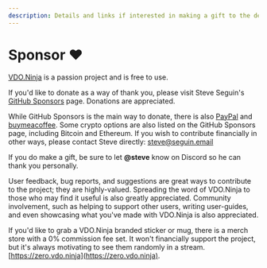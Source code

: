 ```yaml
---
description: Details and links if interested in making a gift to the developer of VDO.Ninja
---
```


# Sponsor ❤

[VDO.Ninja](https://vdo.ninja/) is a passion project and is free to use.

If you'd like to donate as a way of thank you, please visit Steve Seguin's [GitHub Sponsors](https://github.com/sponsors/steveseguin) page. Donations are appreciated.

While GitHub Sponsors is the main way to donate, there is also [PayPal](https://paypal.me/steveseguin) and [buymeacoffee](https://www.buymeacoffee.com/steveseguin). Some crypto options are also listed on the GitHub Sponsors page, including Bitcoin and Ethereum. If you wish to contribute financially in other ways, please contact Steve directly: [steve@seguin.email](mailto:steve@seguin.email)

If you do make a gift, be sure to let **@steve** know on Discord so he can thank you personally.

User feedback, bug reports, and suggestions are great ways to contribute to the project; they are highly-valued. Spreading the word of VDO.Ninja to those who may find it useful is also greatly appreciated. Community involvement, such as helping to support other users, writing user-guides, and even showcasing what you've made with VDO.Ninja is also appreciated.

If you'd like to grab a VDO.Ninja branded sticker or mug, there is a merch store with a 0% commission fee set. It won't financially support the project, but it's always motivating to see them randomly in a stream. [https://zero.vdo.ninja](https://zero.vdo.ninja).

